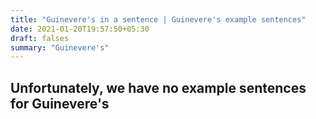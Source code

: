 ```yaml
---
title: "Guinevere's in a sentence | Guinevere's example sentences"
date: 2021-01-20T19:57:50+05:30
draft: falses
summary: "Guinevere's"
---
```

## Unfortunately, we have no example sentences for Guinevere's                 
